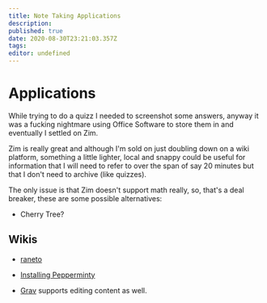 ```yaml
---
title: Note Taking Applications
description: 
published: true
date: 2020-08-30T23:21:03.357Z
tags: 
editor: undefined
---
```


# Applications
While trying to do a quizz I needed to screenshot some answers, anyway it was a fucking nightmare using Office Software to store them in and eventually I settled on Zim.

Zim is really great and although I'm sold on just doubling down on a wiki platform, something a little lighter, local and snappy could be useful for information that I will need to refer to over the span of say 20 minutes but that I don't need to archive (like quizzes).

The only issue is that Zim doesn't support math really, so, that's a deal breaker, these are some possible alternatives:

* Cherry Tree?

## Wikis
* [raneto](http://docs.raneto.com/install/installing-raneto)

* [Installing Pepperminty](/University/Installing-Pepperminty.md)
* [Grav](https://learn.getgrav.org/16/admin-panel/page/editor) supports editing content as well.
